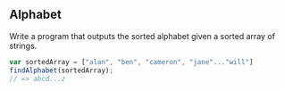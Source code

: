 ## Alphabet

Write a program that outputs the sorted alphabet given a sorted array of strings.

```js
var sortedArray = ["alan", "ben", "cameron", "jane"..."will"]
findAlphabet(sortedArray);
// => abcd...z
```